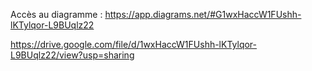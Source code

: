 
Accès au diagramme : https://app.diagrams.net/#G1wxHaccW1FUshh-lKTylqor-L9BUqlz22

https://drive.google.com/file/d/1wxHaccW1FUshh-lKTylqor-L9BUqlz22/view?usp=sharing
